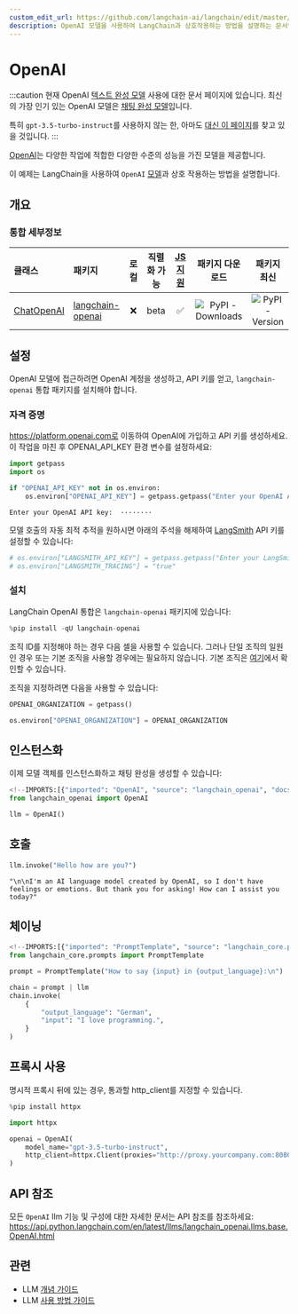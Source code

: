 ```yaml
---
custom_edit_url: https://github.com/langchain-ai/langchain/edit/master/docs/docs/integrations/llms/openai.ipynb
description: OpenAI 모델을 사용하여 LangChain과 상호작용하는 방법을 설명하는 문서입니다. 다양한 작업에 적합한 모델을 다룹니다.
---
```


# OpenAI

:::caution
현재 OpenAI [텍스트 완성 모델](/docs/concepts/#llms) 사용에 대한 문서 페이지에 있습니다. 최신의 가장 인기 있는 OpenAI 모델은 [채팅 완성 모델](/docs/concepts/#chat-models)입니다.

특히 `gpt-3.5-turbo-instruct`를 사용하지 않는 한, 아마도 [대신 이 페이지](/docs/integrations/chat/openai/)를 찾고 있을 것입니다.
:::

[OpenAI](https://platform.openai.com/docs/introduction)는 다양한 작업에 적합한 다양한 수준의 성능을 가진 모델을 제공합니다.

이 예제는 LangChain을 사용하여 `OpenAI` [모델](https://platform.openai.com/docs/models)과 상호 작용하는 방법을 설명합니다.

## 개요

### 통합 세부정보
| 클래스 | 패키지 | 로컬 | 직렬화 가능 | [JS 지원](https://js.langchain.com/v0.2/docs/integrations/chat/openai) | 패키지 다운로드 | 패키지 최신 |
| :--- | :--- | :---: | :---: |  :---: | :---: | :---: |
| [ChatOpenAI](https://api.python.langchain.com/en/latest/chat_models/langchain_openai.chat_models.base.ChatOpenAI.html) | [langchain-openai](https://api.python.langchain.com/en/latest/openai_api_reference.html) | ❌ | beta | ✅ | ![PyPI - Downloads](https://img.shields.io/pypi/dm/langchain-openai?style=flat-square&label=%20) | ![PyPI - Version](https://img.shields.io/pypi/v/langchain-openai?style=flat-square&label=%20) |

## 설정

OpenAI 모델에 접근하려면 OpenAI 계정을 생성하고, API 키를 얻고, `langchain-openai` 통합 패키지를 설치해야 합니다.

### 자격 증명

https://platform.openai.com로 이동하여 OpenAI에 가입하고 API 키를 생성하세요. 이 작업을 마친 후 OPENAI_API_KEY 환경 변수를 설정하세요:

```python
import getpass
import os

if "OPENAI_API_KEY" not in os.environ:
    os.environ["OPENAI_API_KEY"] = getpass.getpass("Enter your OpenAI API key: ")
```

```output
Enter your OpenAI API key:  ········
```

모델 호출의 자동 최적 추적을 원하시면 아래의 주석을 해제하여 [LangSmith](https://docs.smith.langchain.com/) API 키를 설정할 수 있습니다:

```python
# os.environ["LANGSMITH_API_KEY"] = getpass.getpass("Enter your LangSmith API key: ")
# os.environ["LANGSMITH_TRACING"] = "true"
```


### 설치

LangChain OpenAI 통합은 `langchain-openai` 패키지에 있습니다:

```python
%pip install -qU langchain-openai
```


조직 ID를 지정해야 하는 경우 다음 셀을 사용할 수 있습니다. 그러나 단일 조직의 일원인 경우 또는 기본 조직을 사용할 경우에는 필요하지 않습니다. 기본 조직은 [여기](https://platform.openai.com/account/api-keys)에서 확인할 수 있습니다.

조직을 지정하려면 다음을 사용할 수 있습니다:
```python
OPENAI_ORGANIZATION = getpass()

os.environ["OPENAI_ORGANIZATION"] = OPENAI_ORGANIZATION
```


## 인스턴스화

이제 모델 객체를 인스턴스화하고 채팅 완성을 생성할 수 있습니다:

```python
<!--IMPORTS:[{"imported": "OpenAI", "source": "langchain_openai", "docs": "https://api.python.langchain.com/en/latest/llms/langchain_openai.llms.base.OpenAI.html", "title": "OpenAI"}]-->
from langchain_openai import OpenAI

llm = OpenAI()
```


## 호출

```python
llm.invoke("Hello how are you?")
```


```output
"\n\nI'm an AI language model created by OpenAI, so I don't have feelings or emotions. But thank you for asking! How can I assist you today?"
```


## 체이닝

```python
<!--IMPORTS:[{"imported": "PromptTemplate", "source": "langchain_core.prompts", "docs": "https://api.python.langchain.com/en/latest/prompts/langchain_core.prompts.prompt.PromptTemplate.html", "title": "OpenAI"}]-->
from langchain_core.prompts import PromptTemplate

prompt = PromptTemplate("How to say {input} in {output_language}:\n")

chain = prompt | llm
chain.invoke(
    {
        "output_language": "German",
        "input": "I love programming.",
    }
)
```


## 프록시 사용

명시적 프록시 뒤에 있는 경우, 통과할 http_client를 지정할 수 있습니다.

```python
%pip install httpx

import httpx

openai = OpenAI(
    model_name="gpt-3.5-turbo-instruct",
    http_client=httpx.Client(proxies="http://proxy.yourcompany.com:8080"),
)
```


## API 참조

모든 `OpenAI` llm 기능 및 구성에 대한 자세한 문서는 API 참조를 참조하세요: https://api.python.langchain.com/en/latest/llms/langchain_openai.llms.base.OpenAI.html

## 관련

- LLM [개념 가이드](/docs/concepts/#llms)
- LLM [사용 방법 가이드](/docs/how_to/#llms)